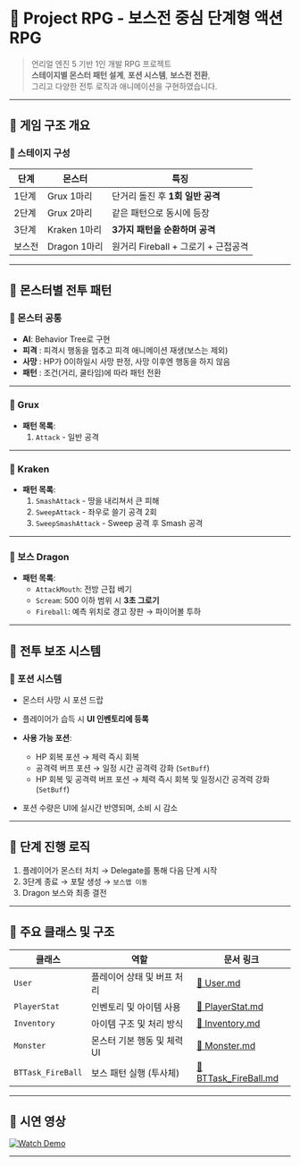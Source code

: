 # 🐲 Project RPG - 보스전 중심 단계형 액션 RPG

> 언리얼 엔진 5 기반 1인 개발 RPG 프로젝트  
> **스테이지별 몬스터 패턴 설계**, **포션 시스템**, **보스전 전환**,  
> 그리고 다양한 전투 로직과 애니메이션을 구현하였습니다.

---

## 🧭 게임 구조 개요

### 📍 스테이지 구성

| 단계 | 몬스터  | 특징 |
|------|----------|--------|
| 1단계 | Grux 1마리 | 단거리 돌진 후 **1회 일반 공격** |
| 2단계 | Grux 2마리 | 같은 패턴으로 동시에 등장 |
| 3단계 | Kraken 1마리 | **3가지 패턴을 순환하며 공격** |
| 보스전 | Dragon 1마리 | 원거리 Fireball + 그로기 + 근접공격 |

---

## 🧪 몬스터별 전투 패턴

### 🧟 몬스터 공통
- **AI**: Behavior Tree로 구현
- **피격** : 피격시 행동을 멈추고 피격 애니메이션 재생(보스는 제외)
- **사망** : HP가 0이하일시 사망 판정, 사망 이후엔 행동을 하지 않음
- **패턴** : 조건(거리, 쿨타임)에 따라 패턴 전환

---

### 🦍 Grux

- **패턴 목록**: 
  1. `Attack` - 일반 공격

---

### 🐙 Kraken
- **패턴 목록**:
  1. `SmashAttack` - 땅을 내리쳐서 큰 피해
  2. `SweepAttack` - 좌우로 쓸기 공격 2회
  3. `SweepSmashAttack` - Sweep 공격 후 Smash 공격

---

### 🐉 보스 Dragon
- **패턴 목록**:
  - `AttackMouth`: 전방 근접 베기
  - `Scream`: 500 이하 범위 시 **3초 그로기**
  - `Fireball`: 예측 위치로 경고 장판 → 파이어볼 투하


---

## 🍯 전투 보조 시스템

### 💊 포션 시스템
- 몬스터 사망 시 포션 드랍
- 플레이어가 습득 시 **UI 인벤토리에 등록**
- **사용 가능 포션**:
  - HP 회복 포션 → 체력 즉시 회복
  - 공격력 버프 포션 → 일정 시간 공격력 강화 (`SetBuff`)
  - HP 회복 및 공격력 버프 포션 → 체력 즉시 회복 및 일정시간 공격력 강화 (`SetBuff`)

- 포션 수량은 UI에 실시간 반영되며, 소비 시 감소

---

## 📍 단계 진행 로직

1. 플레이어가 몬스터 처치 → Delegate를 통해 다음 단계 시작
3. 3단계 종료 → 포탈 생성 → `보스맵 이동`
4. Dragon 보스와 최종 결전

---

## 📂 주요 클래스 및 구조

| 클래스 | 역할 | 문서 링크 |
|--------|------|-----------|
| `User` | 플레이어 상태 및 버프 처리 | [📄 User.md](/docs/User.md) |
| `PlayerStat` | 인벤토리 및 아이템 사용 | [📄 PlayerStat.md](/docs/PlayerStat.md) |
| `Inventory` | 아이템 구조 및 처리 방식 | [📄 Inventory.md](/docs/Inventory.md) |
| `Monster` | 몬스터 기본 행동 및 체력 UI | [📄 Monster.md](/docs/Monster.md) |
| `BTTask_FireBall` | 보스 패턴 실행 (투사체) | [📄 BTTask_FireBall.md](/docs/BTTask_FireBall.md) |

---

## 🎥 시연 영상

[![Watch Demo](http://img.youtube.com/vi/1jw-9zZk6bU/0.jpg)](https://www.youtube.com/watch?v=1jw-9zZk6bU)

---
